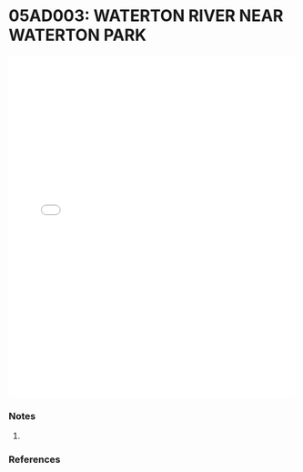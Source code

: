 # 05AD003: WATERTON RIVER NEAR WATERTON PARK

<iframe src="/_static/stations/05AD003_fdc.html" width="100%" height="600" frameborder="0"></iframe>

### Notes
1. 

### References

